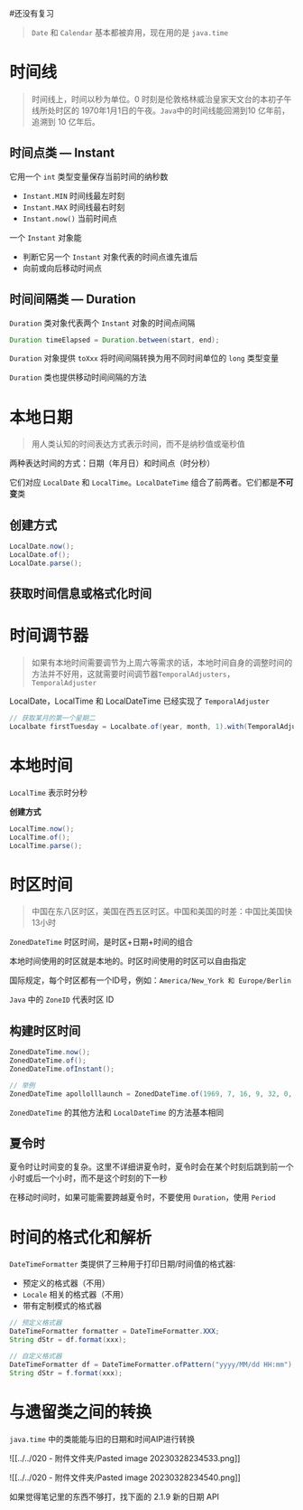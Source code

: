 #还没有复习 

> `Date` 和 `Calendar` 基本都被弃用，现在用的是 `java.time`


# 时间线

> 时间线上，时间以秒为单位。0 时刻是伦敦格林威治皇家天文台的本初子午线所处时区的 1970年1月1日的午夜。`Java`中的时间线能回溯到10 亿年前，追溯到 10 亿年后。


## 时间点类 — Instant

它用一个 `int` 类型变量保存当前时间的纳秒数

- `Instant.MIN` 时间线最左时刻
- `Instant.MAX` 时间线最右时刻
- `Instant.now()` 当前时间点

一个 `Instant` 对象能

- 判断它另一个 `Instant` 对象代表的时间点谁先谁后
- 向前或向后移动时间点


## 时间间隔类 — Duration

`Duration` 类对象代表两个 `Instant` 对象的时间点间隔

```java
Duration timeElapsed = Duration.between(start, end);
```


`Duration` 对象提供 `toXxx` 将时间间隔转换为用不同时间单位的 `long` 类型变量

`Duration` 类也提供移动时间间隔的方法


# 本地日期

> 用人类认知的时间表达方式表示时间，而不是纳秒值或毫秒值

两种表达时间的方式：日期（年月日）和时间点（时分秒）

它们对应 `LocalDate` 和 `LocalTime`。`LocalDateTime` 组合了前两者。它们都是**不可变**类

## 创建方式

```java
LocalDate.now();
LocalDate.of();
LocalDate.parse();
```


## 获取时间信息或格式化时间


# 时间调节器

> 如果有本地时间需要调节为上周六等需求的话，本地时间自身的调整时间的方法并不好用，这就需要时间调节器`TemporalAdjusters`，`TemporalAdjuster`

LocalDate，LocalTime 和 LocalDateTime 已经实现了 `TemporalAdjuster`

```java
// 获取某月的第一个星期二
Localbate firstTuesday = Localbate.of(year, month, 1).with(TemporalAdjusters.next0rSame(Day0fweek.TUESDAY)));
```


# 本地时间

`LocalTime` 表示时分秒

**创建方式**

```java
LocalTime.now();
LocalTime.of();
LocalTime.parse();
```

# 时区时间

> 中国在东八区时区，美国在西五区时区。中国和美国的时差：中国比美国快13小时

`ZonedDateTime` 时区时间，是时区+日期+时间的组合

本地时间使用的时区就是本地的。时区时间使用的时区可以自由指定

国际规定，每个时区都有一个ID号，例如：`America/New_York 和 Europe/Berlin` 

`Java` 中的 `ZoneID` 代表时区 ID


## 构建时区时间

```java
ZonedDateTime.now();
ZonedDateTime.of();
ZonedDateTime.ofInstant();
```

```java
// 举例
ZonedDateTime apollolllaunch = ZonedDateTime.of(1969, 7, 16, 9, 32, 0, 0, ZoneId.of("America/New_York"));
```

`ZonedDateTime` 的其他方法和 `LocalDateTime` 的方法基本相同


## 夏令时

夏令时让时间变的复杂。这里不详细讲夏令时，夏令时会在某个时刻后跳到前一个小时或后一个小时，而不是这个时刻的下一秒

在移动时间时，如果可能需要跨越夏令时，不要使用 `Duration`，使用 `Period`


# 时间的格式化和解析

`DateTimeFormatter` 类提供了三种用于打印日期/时间值的格式器∶

- 预定义的格式器（不用）
- `Locale` 相关的格式器（不用）
- 带有定制模式的格式器


```java
// 预定义格式器
DateTimeFormatter formatter = DateTimeFormatter.XXX;
String dStr = df.format(xxx);

// 自定义格式器
DateTimeFormatter df = DateTimeFormatter.ofPattern("yyyy/MM/dd HH:mm");
String dStr = f.format(xxx);
```


# 与遗留类之间的转换

`java.time` 中的类能能与旧的日期和时间AIP进行转换

![[../../020 - 附件文件夹/Pasted image 20230328234533.png]]

![[../../020 - 附件文件夹/Pasted image 20230328234540.png]]


如果觉得笔记里的东西不够打，找下面的 2.1.9 新的日期 API
